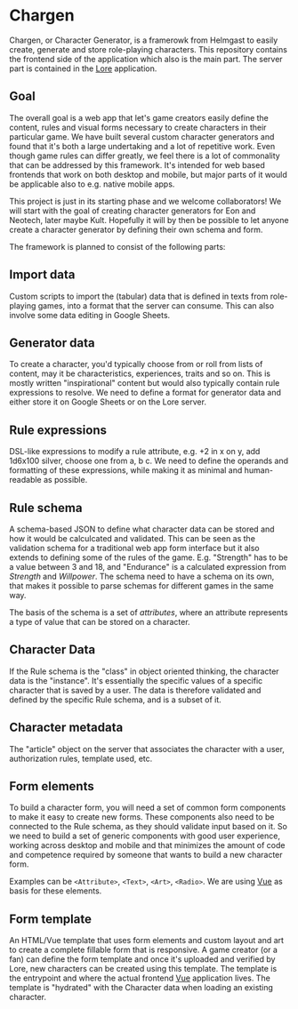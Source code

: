 # Chargen

Chargen, or Character Generator, is a framerowk from Helmgast to easily create, generate and store role-playing characters. This repository contains the frontend side of the application which also is the main part. The server part is contained in the [Lore](https://github.com/helmgast/lore) application.

## Goal

The overall goal is a web app that let's game creators easily define the content, rules and visual forms necessary to create characters in their particular game. We have built several custom character generators and found that it's both a large undertaking and a lot of repetitive work. Even though game rules can differ greatly, we feel there is a lot of commonality that can be addressed by this framework. It's intended for web based frontends that work on both desktop and mobile, but major parts of it would be applicable also to e.g. native mobile apps.

This project is just in its starting phase and we welcome collaborators! We will start with the goal of creating character generators for Eon and Neotech, later maybe Kult. Hopefully it will by then be possible to let anyone create a character generator by defining their own schema and form.

The framework is planned to consist of the following parts:

## Import data
Custom scripts to import the (tabular) data that is defined in texts from role-playing games, into a format that the server can consume. This can also involve some data editing in Google Sheets.

## Generator data

To create a character, you'd typically choose from or roll from lists of content, may it be characteristics, experiences, traits and so on. This is mostly written "inspirational" content but would also typically contain rule expressions to resolve. We need to define a format for generator data and either store it on Google Sheets or on the Lore server.

## Rule expressions

DSL-like expressions to modify a rule attribute, e.g. +2 in x on y, add 1d6x100 silver, choose one from a, b c. We need to define the operands and formatting of these expressions, while making it as minimal and human-readable as possible.

## Rule schema

A schema-based JSON to define what character data can be stored and how it would be calculcated and validated. This can be seen as the validation schema for a traditional web app form interface but it also extends to defining some of the rules of the game. E.g. "Strength" has to be a value between 3 and 18, and "Endurance" is a calculated expression from *Strength* and *Willpower*. The schema need to have a schema on its own, that makes it possible to parse schemas for different games in the same way.

The basis of the schema is a set of *attributes*, where an attribute represents a type of value that can be stored on a character.

## Character Data

If the Rule schema is the "class" in object oriented thinking, the character data is the "instance". It's essentially the specific values of a specific character that is saved by a user. The data is therefore validated and defined by the specific Rule schema, and is a subset of it.

## Character metadata

The "article" object on the server that associates the character with a user, authorization rules, template used, etc.

## Form elements

To build a character form, you will need a set of common form components to make it easy to create new forms. These components also need to be connected to the Rule schema, as they should validate input based on it. So we need to build a set of generic components with good user experience, working across desktop and mobile and that minimizes the amount of code and competence required by someone that wants to build a new character form.

Examples can be `<Attribute>`, `<Text>`, `<Art>`, `<Radio>`. We are using [Vue](https://vuejs.org/) as basis for these elements.

## Form template

An HTML/Vue template that uses form elements and custom layout and art to create a complete fillable form that is responsive. A game creator (or a fan) can define the form template and once it's uploaded and verified by Lore, new characters can be created using this template. The template is the entrypoint and where the actual frontend [Vue](https://vuejs.org/) application lives. The template is "hydrated" with the Character data when loading an existing character.

